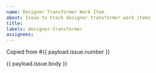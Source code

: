 ```yaml
---
name: Designer Transformer Work Item
about: Issue to track designer transformer work items
title: 
labels: designer-transformer
assignees:
---
```

Copied from #{{ payload.issue.number }}

{{ payload.issue.body }}
